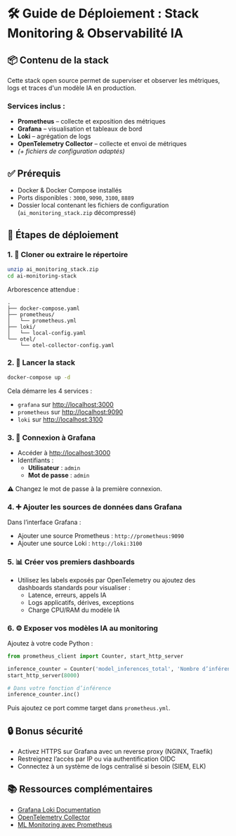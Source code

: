 # 🛠️ Guide de Déploiement : Stack Monitoring & Observabilité IA

## 📦 Contenu de la stack

Cette stack open source permet de superviser et observer les métriques, logs et traces d'un modèle IA en production.

### Services inclus :
- **Prometheus** – collecte et exposition des métriques
- **Grafana** – visualisation et tableaux de bord
- **Loki** – agrégation de logs
- **OpenTelemetry Collector** – collecte et envoi de métriques
- *(+ fichiers de configuration adaptés)*

## ✅ Prérequis

- Docker & Docker Compose installés
- Ports disponibles : `3000`, `9090`, `3100`, `8889`
- Dossier local contenant les fichiers de configuration (`ai_monitoring_stack.zip` décompressé)

## 🚀 Étapes de déploiement

### 1. 📁 Cloner ou extraire le répertoire

```bash
unzip ai_monitoring_stack.zip
cd ai-monitoring-stack
```

Arborescence attendue :
```
.
├── docker-compose.yaml
├── prometheus/
│   └── prometheus.yml
├── loki/
│   └── local-config.yaml
└── otel/
    └── otel-collector-config.yaml
```

### 2. 🧱 Lancer la stack

```bash
docker-compose up -d
```

Cela démarre les 4 services :
- `grafana` sur [http://localhost:3000](http://localhost:3000)
- `prometheus` sur [http://localhost:9090](http://localhost:9090)
- `loki` sur [http://localhost:3100](http://localhost:3100)

### 3. 🔐 Connexion à Grafana

- Accéder à [http://localhost:3000](http://localhost:3000)
- Identifiants :
  - **Utilisateur** : `admin`
  - **Mot de passe** : `admin`

⚠️ Changez le mot de passe à la première connexion.

### 4. ➕ Ajouter les sources de données dans Grafana

Dans l’interface Grafana :
- Ajouter une source Prometheus : `http://prometheus:9090`
- Ajouter une source Loki : `http://loki:3100`

### 5. 📊 Créer vos premiers dashboards

- Utilisez les labels exposés par OpenTelemetry ou ajoutez des dashboards standards pour visualiser :
  - Latence, erreurs, appels IA
  - Logs applicatifs, dérives, exceptions
  - Charge CPU/RAM du modèle IA

### 6. ⚙️ Exposer vos modèles IA au monitoring

Ajoutez à votre code Python :

```python
from prometheus_client import Counter, start_http_server

inference_counter = Counter('model_inferences_total', 'Nombre d’inférences IA')
start_http_server(8000)

# Dans votre fonction d’inférence
inference_counter.inc()
```

Puis ajoutez ce port comme target dans `prometheus.yml`.

## 🔒 Bonus sécurité

- Activez HTTPS sur Grafana avec un reverse proxy (NGINX, Traefik)
- Restreignez l’accès par IP ou via authentification OIDC
- Connectez à un système de logs centralisé si besoin (SIEM, ELK)

## 📚 Ressources complémentaires

- [Grafana Loki Documentation](https://grafana.com/docs/loki/)
- [OpenTelemetry Collector](https://opentelemetry.io/docs/collector/)
- [ML Monitoring avec Prometheus](https://prometheus.io/docs/introduction/overview/)
